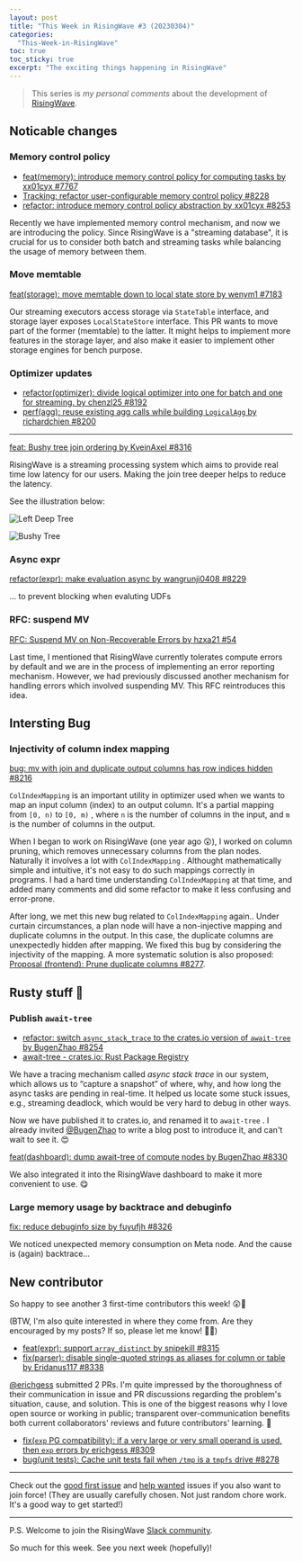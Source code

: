 ```yaml
---
layout: post
title: "This Week in RisingWave #3 (20230304)"
categories:
  "This-Week-in-RisingWave"
toc: true
toc_sticky: true
excerpt: "The exciting things happening in RisingWave"
---
```


> This series is *my personal comments* about the development of [RisingWave](https://github.com/risingwavelabs/risingwave).

## Noticable changes

### Memory control policy

- [feat(memory): introduce memory control policy for computing tasks by xx01cyx #7767](https://github.com/risingwavelabs/risingwave/pull/7767)
- [Tracking: refactor user-configurable memory control policy #8228](https://github.com/risingwavelabs/risingwave/issues/8228)
- [refactor: introduce memory control policy abstraction by xx01cyx #8253](https://github.com/risingwavelabs/risingwave/pull/8253)

Recently we have implemented memory control mechanism, and now we are introducing the policy. Since RisingWave is a "streaming database", it is crucial for us to consider both batch and streaming tasks while balancing the usage of memory between them.

### Move memtable

[feat(storage): move memtable down to local state store by wenym1 #7183](https://github.com/risingwavelabs/risingwave/pull/7183)

Our streaming executors access storage via `StateTable` interface, and storage layer exposes `LocalStateStore` interface. This PR wants to move part of the former (memtable) to the latter. It might helps to implement more features in the storage layer, and also make it easier to implement other storage engines for bench purpose.

### Optimizer updates

- [refactor(optimizer): divide logical optimizer into one for batch and one for streaming. by chenzl25 #8192](https://github.com/risingwavelabs/risingwave/pull/8192)
- [perf(agg): reuse existing agg calls while building `LogicalAgg` by richardchien #8200](https://github.com/risingwavelabs/risingwave/pull/8200)

---

[feat: Bushy tree join ordering by KveinAxel #8316](https://github.com/risingwavelabs/risingwave/pull/8316)

RisingWave is a streaming processing system which aims to provide real time low latency for our users. Making the join tree deeper helps to reduce the latency.

See the illustration below:

![Left Deep Tree](https://user-images.githubusercontent.com/9352536/202991793-664ea3f9-3838-4e5f-af6c-e5416140ca40.png)

![Bushy Tree](https://user-images.githubusercontent.com/9352536/202991855-998a6d28-a366-4120-8765-be3d5de20474.png)


### Async expr

[refactor(expr): make evaluation async by wangrunji0408 #8229](https://github.com/risingwavelabs/risingwave/pull/8229)

... to prevent blocking when evaluting UDFs

### RFC: suspend MV

[RFC: Suspend MV on Non-Recoverable Errors by hzxa21 #54](https://github.com/risingwavelabs/rfcs/pull/54)

Last time, I mentioned that RisingWave currently tolerates compute errors by default and we are in the process of implementing an error reporting mechanism. However, we had previously discussed another mechanism for handling errors which involved suspending MV. This RFC reintroduces this idea.

## Intersting Bug

### Injectivity of column index mapping

[bug: mv with join and duplicate output columns has row indices hidden #8216](https://github.com/risingwavelabs/risingwave/issues/8216)

`ColIndexMapping` is an important utility in optimizer used when we wants to map an input column (index) to an output column. It's a partial mapping from `[0, n)` to `[0, m)` , where `n` is the number of columns in the input, and `m` is the number of columns in the output.

When I began to work on RisingWave (one year ago 😲), I worked on column pruning, which removes unnecessary columns from the plan nodes. Naturally it involves a lot with `ColIndexMapping` . Althought mathematically simple and intuitive, it's not easy to do such mappings correctly in programs. I had a hard time understanding `ColIndexMapping` at that time, and added many comments and did some refactor to make it less confusing and error-prone.

After long, we met this new bug related to `ColIndexMapping` again.. Under curtain circumstances, a plan node will have a non-injective mapping and duplicate columns in the output. In this case, the duplicate columns are unexpectedly hidden after mapping. We fixed this bug by considering the injectivity of the mapping. A more systematic solution is also proposed: [Proposal (frontend): Prune duplicate columns #8277](https://github.com/risingwavelabs/risingwave/issues/8277).

## Rusty stuff 🦀️

### Publish `await-tree`

- [refactor: switch `async_stack_trace` to the crates.io version of `await-tree` by BugenZhao #8254](https://github.com/risingwavelabs/risingwave/pull/8254)
- [await-tree - crates.io: Rust Package Registry](https://crates.io/crates/await-tree)

We have a tracing mechanism called *async stack trace* in our system, which allows us to “capture a snapshot” of where, why, and how long the async tasks are pending in real-time. It helped us locate some stuck issues, e.g., streaming deadlock, which would be very hard to debug in other ways.

Now we have published it to crates.io, and renamed it to `await-tree` . I already invited [@BugenZhao](https://github.com/bugenzhao) to write a blog post to introduce it, and can't wait to see it. 😍

[feat(dashboard): dump await-tree of compute nodes by BugenZhao #8330](https://github.com/risingwavelabs/risingwave/pull/8330)

We also integrated it into the RisingWave dashboard to make it more convenient to use. 😋

### Large memory usage by backtrace and debuginfo

[fix: reduce debuginfo size by fuyufjh #8326](https://github.com/risingwavelabs/risingwave/pull/8326)

We noticed unexpected memory consumption on Meta node. And the cause is (again) backtrace...

## New contributor

So happy to see another 3 first-time contributors this week! 😲🥳

(BTW, I'm also quite interested in where they come from. Are they encouraged by my posts? If so, please let me know! 🤔🤣)

- [feat(expr): support `array_distinct` by snipekill #8315](https://github.com/risingwavelabs/risingwave/pull/8315)
- [fix(parser): disable single-quoted strings as aliases for column or table by Eridanus117 #8338](https://github.com/risingwavelabs/risingwave/pull/8338)

[@erichgess](https://github.com/erichgess) submitted 2 PRs. I'm quite impressed by the thoroughness of their communication in issue and PR discussions regarding the problem's situation, cause, and solution. This is one of the biggest reasons why I love open source or working in public; transparent over-communication benefits both current collaborators' reviews and future contributors' learning. 🤗
- [fix(`exp` PG compatibility): if a very large or very small operand is used, then `exp` errors by erichgess #8309](https://github.com/risingwavelabs/risingwave/pull/8309)
- [bug(unit tests): Cache unit tests fail when `/tmp` is a `tmpfs` drive #8278](https://github.com/risingwavelabs/risingwave/issues/8278)

---

Check out the [good first issue](https://github.com/risingwavelabs/risingwave/issues?q=is%3Aopen+label%3A%22good+first+issue%22+sort%3Aupdated-desc) and [help wanted](https://github.com/risingwavelabs/risingwave/issues?q=is%3Aopen+sort%3Aupdated-desc+label%3A%22help+wanted%22) issues if you also want to join force! (They are usually carefully chosen. Not just random chore work. It's a good way to get started!)

---

P.S. Welcome to join the RisingWave [Slack community](https://join.slack.com/t/risingwave-community/shared_invite/zt-120rft0mr-d8uGk3d~NZiZAQWPnElOfw).

So much for this week. See you next week (hopefully)!
